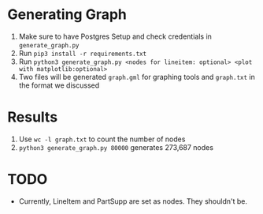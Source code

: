 # Generating Graph

1. Make sure to have Postgres Setup and check credentials in `generate_graph.py`
2. Run `pip3 install -r requirements.txt`
3. Run `python3 generate_graph.py <nodes for lineitem: optional> <plot with matplotlib:optional>`
4. Two files will be generated `graph.gml` for graphing tools and `graph.txt` in the format we discussed 

# Results
1. Use `wc -l graph.txt` to count the number of nodes
2. `python3 generate_graph.py 80000` generates 273,687 nodes

# TODO
- Currently, LineItem and PartSupp are set as nodes. They shouldn't be. 